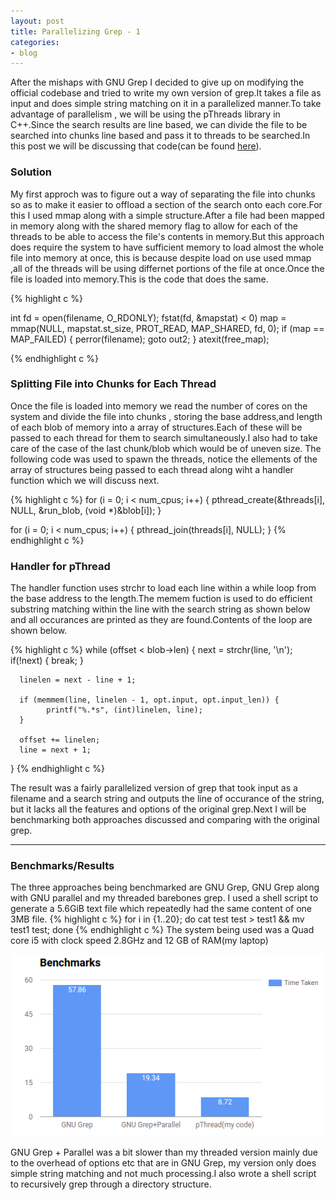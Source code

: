 ```yaml
---
layout: post
title: Parallelizing Grep - 1
categories:
- blog
---
```



After the mishaps with GNU Grep I decided to give up on modifying the official codebase and tried to write my own version of grep.It takes a file as input and does simple string matching on it in a parallelized manner.To take advantage of parallelism , we will be using the pThreads library in C++.Since the search results are line based, we can divide the file to be searched into chunks line based and pass it to threads to be searched.In this post we will be discussing that code(can be found [here](https://github.com/Apaar/Parallel-Computing/tree/master/grep)).


### Solution

My first approch was to figure out a way of separating the file into chunks so as to make it easier to offload a section of the search onto each core.For this I used mmap along with a simple structure.After a file had been mapped in memory along with the shared memory flag to allow for each of the threads to be able to access the file's contents in memory.But this approach does require the system to have sufficient memory to load almost the whole file into memory at once, this is because despite load on use used mmap ,all of the threads will be using differnet portions of the file at once.Once the file is loaded into memory.This is the code that does the same.

{% highlight c %}

   int fd = open(filename, O_RDONLY);
   fstat(fd, &mapstat) < 0)
   map = mmap(NULL, mapstat.st_size, PROT_READ, MAP_SHARED, fd, 0);
   if (map == MAP_FAILED) {
      perror(filename);
      goto out2;
   }
   atexit(free_map);

{% endhighlight c %}

### Splitting File into Chunks for Each Thread

Once the file is loaded into memory we read the number of cores on the system and divide the file into chunks , storing the base address,and length of each blob of memory into a array of structures.Each of these will be passed to each thread for them to search simultaneously.I also had to take care of the case of the last chunk/blob which would be of uneven size.
The following code was used to spawn the threads, notice the ellements of the array of structures being passed to each thread along wiht a handler function which we will discuss next.

{% highlight c %}
   for (i = 0; i < num_cpus; i++) {
      pthread_create(&threads[i], NULL, &run_blob, (void *)&blob[i]);
   }

   for (i = 0; i < num_cpus; i++) {
      pthread_join(threads[i], NULL);
   }
{% endhighlight c %} 

### Handler for pThread

The handler function uses strchr to load each line within a while loop from the base address to the length.The memem fuction is used to do efficient substring matching within the line with the search string as shown below and all occurances are printed as they are found.Contents of the loop are shown below.

{% highlight c %}
   while (offset < blob->len) {
      next = strchr(line, '\n');
      if(!next) {
         break;
      }

      linelen = next - line + 1;

      if (memmem(line, linelen - 1, opt.input, opt.input_len)) {
            printf("%.*s", (int)linelen, line);         
      }

      offset += linelen;
      line = next + 1;
   }
{% endhighlight c %} 

The result was a fairly parallelized version of grep that took input as a filename and a search string and outputs the line of occurance of the string, but it lacks all the features and options of the original grep.Next I will be benchmarking both approaches discussed and comparing with the original grep.

---

### Benchmarks/Results

The three approaches being benchmarked are GNU Grep, GNU Grep along with GNU parallel and my threaded barebones grep.
I used a shell script to generate a 5.6GiB text file which repeatedly had the same content of one 3MB file.
{% highlight c %}
for i in {1..20}; do cat test test > test1 && mv test1 test; done
{% endhighlight c %}
The system being used was a Quad core i5 with clock speed 2.8GHz and 12 GB of RAM(my laptop)

![Benchmark](/assets/benchmark.png)


GNU Grep + Parallel was a bit slower than my threaded version mainly due to the overhead of options etc that are in GNU Grep, my version only does simple string matching and not much processing.I also wrote a shell script to recursively grep through a directory structure.





